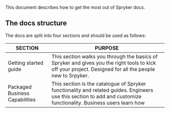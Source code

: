 


This document describes how to get the most out of Spryker docs.

## The docs structure

The docs are split into four sections and should be used as follows:

| SECTION | PURPOSE |
| - | - |
| Getting started guide | This section walks you through the basics of Spryker and gives you the right tools to kick off your project. Designed for all the people new to Srpyker. |
| Packaged Business Capabilities | This section is the catalogue of Spryker functionality and related guides. Engineers use this section to add and customize functionality. Business users learn how
